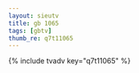 ```yaml
--- 
layout: sieutv
title: gb 1065
tags: [gbtv]
thumb_re: q7t11065
---
```

{% include tvadv key="q7t11065" %} 
